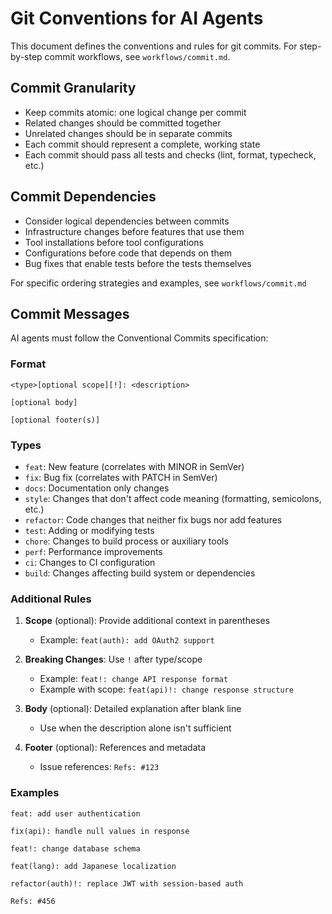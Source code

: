 # Git Conventions for AI Agents

This document defines the conventions and rules for git commits. For step-by-step commit workflows, see `workflows/commit.md`.

## Commit Granularity

- Keep commits atomic: one logical change per commit
- Related changes should be committed together
- Unrelated changes should be in separate commits
- Each commit should represent a complete, working state
- Each commit should pass all tests and checks (lint, format, typecheck, etc.)

## Commit Dependencies

- Consider logical dependencies between commits
- Infrastructure changes before features that use them
- Tool installations before tool configurations
- Configurations before code that depends on them
- Bug fixes that enable tests before the tests themselves

For specific ordering strategies and examples, see `workflows/commit.md`

## Commit Messages

AI agents must follow the Conventional Commits specification:

### Format

```
<type>[optional scope][!]: <description>

[optional body]

[optional footer(s)]
```

### Types

- `feat`: New feature (correlates with MINOR in SemVer)
- `fix`: Bug fix (correlates with PATCH in SemVer)
- `docs`: Documentation only changes
- `style`: Changes that don't affect code meaning (formatting, semicolons, etc.)
- `refactor`: Code changes that neither fix bugs nor add features
- `test`: Adding or modifying tests
- `chore`: Changes to build process or auxiliary tools
- `perf`: Performance improvements
- `ci`: Changes to CI configuration
- `build`: Changes affecting build system or dependencies

### Additional Rules

1. **Scope** (optional): Provide additional context in parentheses
   - Example: `feat(auth): add OAuth2 support`

2. **Breaking Changes**: Use `!` after type/scope
   - Example: `feat!: change API response format`
   - Example with scope: `feat(api)!: change response structure`

3. **Body** (optional): Detailed explanation after blank line
   - Use when the description alone isn't sufficient

4. **Footer** (optional): References and metadata
   - Issue references: `Refs: #123`

### Examples

```
feat: add user authentication

fix(api): handle null values in response

feat!: change database schema

feat(lang): add Japanese localization

refactor(auth)!: replace JWT with session-based auth

Refs: #456
```

